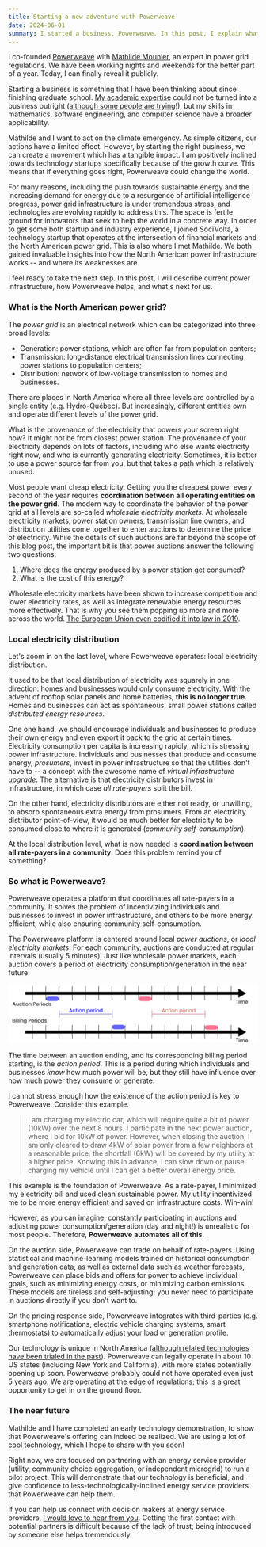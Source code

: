 ```yaml
---
title: Starting a new adventure with Powerweave
date: 2024-06-01
summary: I started a business, Powerweave. In this post, I explain what Powerweave does and why it is important to me.
---
```


I co-founded [Powerweave](https://powerweave.io) with [Mathilde Mounier](https://www.linkedin.com/in/mathilde-mounier-005320170/), an expert in power grid regulations. We have been working nights and weekends for the better part of a year. Today, I can finally reveal it publicly.

Starting a business is something that I have been thinking about since finishing graduate school. [My academic expertise](/about.html) could not be turned into a business outright ([although some people are trying!](https://www.linkedin.com/company/e-ray-scientific-inc/)), but my skills in mathematics, software engineering, and computer science have a broader applicability.

Mathilde and I want to act on the climate emergency. As simple citizens, our actions have a limited effect. However, by starting the right business, we can create a movement which has a tangible impact. I am positively inclined towards technology startups specifically because of the growth curve. This means that if everything goes right, Powerweave could change the world.

For many reasons, including the push towards sustainable energy and the increasing demand for energy due to a resurgence of artificial intelligence progress, power grid infrastructure is under tremendous stress, and technologies are evolving rapidly to address this. The space is fertile ground for innovators that seek to help the world in a concrete way. 
In order to get some both startup and industry experience, I joined SocïVolta, a technology startup that operates at the intersection of financial markets and the North American power grid. This is also where I met Mathilde. We both gained invaluable insights into how the North American power infrastructure works -- and where its weaknesses are.

I feel ready to take the next step. In this post, I will describe current power infrastructure, how Powerweave helps, and what's next for us.

### What is the North American power grid?

The *power grid* is an electrical network which can be categorized into three broad levels:

* Generation: power stations, which are often far from population centers;
* Transmission: long-distance electrical transmission lines connecting power stations to population centers;
* Distribution: network of low-voltage transmission to homes and businesses.

There are places in North America where all three levels are controlled by a single entity (e.g. Hydro-Québec). But increasingly, different entities own and operate different levels of the power grid.

What is the provenance of the electricity that powers your screen right now? It might not be from closest power station. The provenance of your electricity depends on lots of factors, including who else wants electricity right now, and who is currently generating electricity. Sometimes, it is better to use a power source far from you, but that takes a path which is relatively unused.

Most people want cheap electricity. Getting you the cheapest power every second of the year requires **coordination between all operating entities on the power grid**. The modern way to coordinate the behavior of the power grid at all levels are so-called *wholesale electricity markets*. At wholesale electricity markets, power station owners, transmission line owners, and distribution utilities come together to enter auctions to determine the price of electricity. While the details of such auctions are far beyond the scope of this blog post, the important bit is that power auctions answer the following two questions:

1. Where does the energy produced by a power station get consumed?
2. What is the cost of this energy?

Wholesale electricity markets have been shown to increase competition and lower electricity rates, as well as integrate renewable energy resources more effectively. That is why you see them popping up more and more across the world. [The European Union even codified it into law in 2019](https://energy.ec.europa.eu/topics/markets-and-consumers/market-legislation/electricity-market-design_en).

### Local electricity distribution

Let's zoom in on the last level, where Powerweave operates: local electricity distribution.

It used to be that local distribution of electricity was squarely in one direction: homes and businesses would only consume electricity. With the advent of rooftop solar panels and home batteries, **this is no longer true**. Homes and businesses can act as spontaneous, small power stations called *distributed energy resources*.

One one hand, we should encourage individuals and businesses to produce their own energy and even export it back to the grid at certain times. Electricity consumption per capita is increasing rapidly, which is stressing power infrastructure. Individuals and businesses that produce and consume energy, *prosumers*, invest in power infrastructure so that the utilities don't have to -- a concept with the awesome name of *virtual infrastructure upgrade*. The alternative is that electricity distributors invest in infrastructure, in which case *all rate-payers* split the bill.

On the other hand, electricity distributors are either not ready, or unwilling, to absorb spontaneous extra energy from prosumers. From an electricity distributor point-of-view, it would be much better for electricity to be consumed close to where it is generated (*community self-consumption*).

At the local distribution level, what is now needed is **coordination between all rate-payers in a community**. Does this problem remind you of something?

### So what is Powerweave?

Powerweave operates a platform that coordinates all rate-payers in a community. It solves the problem of incentivizing individuals and businesses to invest in power infrastructure, and others to be more energy efficient, while also ensuring community self-consumption.

The Powerweave platform is centered around local *power auctions*, or *local electricity markets*. For each community, auctions are conducted at regular intervals (usually 5 minutes). Just like wholesale power markets, each auction covers a period of electricity consumption/generation in the near future:

![](/images/powerweave-launch/pw-auction-structure.png)

The time between an auction ending, and its corresponding billing period starting, is the *action period*. This is a period during which individuals and businesses *know* how much power will be, but they still have influence over how much power they consume or generate.

I cannot stress enough how the existence of the action period is key to Powerweave. Consider this example. 

> I am charging my electric car, which will require quite a bit of power (10kW) over the next 8 hours. I participate in the next power auction, where I bid for 10kW of power. However, when closing the auction, I am only cleared to draw 4kW of solar power from a few neighbors at a reasonable price; the shortfall (6kW) will be covered by my utility at a higher price. Knowing this in advance, I can slow down or pause charging my vehicle until I can get a better overall energy price.

This example is the foundation of Powerweave. As a rate-payer, I minimized my electricity bill and used clean sustainable power. My utility incentivized me to be more energy efficient and saved on infrastructure costs. Win-win!

However, as you can imagine, constantly participating in auctions and adjusting power consumption/generation (day and night!) is unrealistic for most people. Therefore, **Powerweave automates all of this**.

On the auction side, Powerweave can trade on behalf of rate-payers. Using statistical and machine-learning models trained on historical consumption and generation data, as well as external data such as weather forecasts, Powerweave can place bids and offers for power to achieve individual goals, such as minimizing energy costs, or minimizing carbon emissions. These models are tireless and self-adjusting; you never need to participate in auctions directly if you don't want to.

On the pricing response side, Powerweave integrates with third-parties (e.g. smartphone notifications, electric vehicle charging systems, smart thermostats) to automatically adjust your load or generation profile.

Our technology is unique in North America ([although related technologies have been trialed in the past](https://www.brooklyn.energy/)). Powerweave can legally operate in about 10 US states (including New York and California), with more states potentially opening up soon. Powerweave probably could not have operated even just 5 years ago. We are operating at the edge of regulations; this is a great opportunity to get in on the ground floor.

### The near future

Mathilde and I have completed an early technology demonstration, to show that Powerweave's offering can indeed be realized. We are using a lot of cool technology, which I hope to share with you soon!

Right now, we are focused on partnering with an energy service provider (utility, community choice aggregation, or independent microgrid) to run a pilot project. This will demonstrate that our technology is beneficial, and give confidence to less-technologically-inclined energy service providers that Powerweave can help them.

If you can help us connect with decision makers at energy service providers, [I would love to hear from you](mailto:laurent@powerweave.io). Getting the first contact with potential partners is difficult because of the lack of trust; being introduced by someone else helps tremendously.
